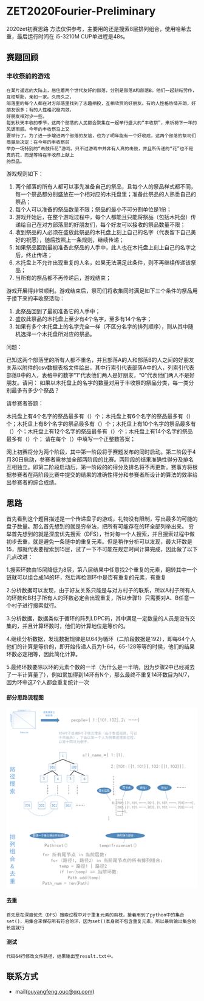 # ZET2020Fourier-Preliminary
2020zet初赛思路
方法仅供参考，主要用的还是搜索8层排列组合，使用哈希去重，最后运行时间在 i5-3210M CUP单进程是48s。


## 赛题回顾

   ### 丰收祭前的游戏
    在某片遥远的大陆上，居住着两个世代友好的部落，分别是部落A和部落B。他们一起耕耘劳作，互相帮助，亲如一家。久而久之，
    部落里的每个人都在对方部落里找到了志趣相投，互相欣赏的好朋友。有的人性格热情开朗，好朋友很多；有的人性格沉稳内敛，
    好朋友相对少一些。
    每到秋天丰收的季节，这两个部落的人民都会聚集在一起举行盛大的“丰收祭”，来祈祷下一年的风调雨顺。今年的丰收祭马上又
    要举行了。为了进一步增进两个部落的友谊，也为了明年能有一个好收成，这两个部落的祭司们商量后决定：在今年的丰收祭前
    举办一场特别的“击鼓传花”游戏。只不过游戏中并非有人真的击鼓，并且所传递的“花”也不是真的花，而是等待在丰收祭上献上
    的祭品。
游戏规则如下：

1. 两个部落的所有人都可以事先准备自己的祭品，且每个人的祭品样式都不同，每一个祭品都分别盛放在一个相对应的木托盘里；准备此祭品的人熟悉自己的祭品；
2. 每个人可以准备的祭品数量不限；祭品的最小不可分割单位是1份；
3. 游戏开始后，在整个游戏过程中，每个人都能且只能将祭品（包括木托盘）传递给自己在对方部落里的好朋友们，每个好友可以接收的祭品数量不限；
4. 收到祭品的人必须在盛放此祭品的木托盘上刻上自己的名字（代表留下自己美好的祝愿），随后按照上一条规则，继续传递；
5. 如果祭品回到最初准备此祭品的人手中，此人也在木托盘上刻上自己的名字之后，终止传递；
6. 木托盘上不允许出现重复的人名，如果无法满足此条件，则不再继续传递该祭品；
7. 当所有的祭品都不再传递后，游戏结束；

游戏开展得非常顺利。游戏结束后，祭司们将收集同时满足如下三个条件的祭品用于接下来的丰收祭活动：
    
1. 此祭品回到了最初准备它的人手中；
2. 盛放此祭品的木托盘上至少有4个名字，至多有14个名字；
3. 如果有多个木托盘上的名字完全一样（不区分名字的排列顺序），则从其中随机选择一个木托盘所对应的祭品。


问题：

已知这两个部落里的所有人都不重名，并且部落A的人和部落B的人之间的好朋友关系以附件的csv数据表格文件给出，其中行索引代表部落A中的人，列索引代表部落B中的人，表格中的数字“1”代表他们两人是好朋友，“0”代表他们两人不是好朋友。请问：
如果以木托盘上的名字的数量对用于丰收祭的祭品分类，每一类分别最多有多少个祭品？

请参赛者答题：

木托盘上有4个名字的祭品最多有（）个；木托盘上有6个名字的祭品最多有（）个；木托盘上有8个名字的祭品最多有（）个；木托盘上有10个名字的祭品最多有（）个；木托盘上有12个名字的祭品最多有（）个；木托盘上有14个名字的祭品最多有（）个；
请在每个（）中填写一个正整数答案；
    
网上初赛将分为两个阶段，其中第一阶段将于赛题发布的同时启动。第二阶段于4月30日启动，参赛者需参加全部两阶段的比赛。两阶段的结果准确性得分及排名互相独立。即第二阶段启动后，第一阶段的的得分及排名将不再更新。赛事方将根据参赛者在两阶段比赛中提交的结果的准确性得分和参赛者所设计的算法的效率给出参赛者的综合成绩。



## 思路
首先看到这个题目描述是一个传递盘子的游戏，礼物没有限制，写出最多的可能的盘子数量。那么首先想到的就是穷举法，把所有可能存在的环全部列举出来。
穷举首先想到的就是深度优先搜索（DFS），针对每一个人搜索，并且搜索过程中做初步去重，就是避免一条链中的重复元素。但是稍作分析可以发现，最大环数是15，那就代表要搜索到15层，试了一下不可能在规定时间计算完成，因此做了以下几点改进：

1.搜索环数由15层降低为8层，第八层结果中任意找2个重复的元素，翻转其中一个链就可以组合成14的环，然后再检测环中是否有重复的元素，有重复
    
2.分析数据可以发现，由于好友关系只能是与对方村子的联系，所以A村子所有人的环数和B村子所有人的环数必定会出现重复，所以步骤1）只需要对A、B任意一个村子进行搜索就行。
    
3.分析数据，数据类似于循环的阵列LDPC码，其中满足一定数量的人员是没有交集的，并且计算环数时，他们的计算地位是等价的。
    
4.继续分析数据，发现数据规律是以64为循环（二阶段数据是192），即每64个人他们的计算是等价的，即开始传递人员为1-64，65-128等等的时侯，他们的结果环数必定相等，因此简化计算。
    
5.最终环数要除以环的元素个数的一半（为什么是一半呐，因为步骤2中已经减去了一半计算量了），例如累加得到14环有N个，那么最终不重复14环数目为N/7，因为环中这7个人都会重复统计一次

#### 部分思路流程图
![path](zet初赛思路.png)
#### 去重
	首先是在深度优先（DFS）搜索过程中对于重复元素的剪枝，接着用到了python中的集合set()，用集合来保存所有符合的环，因为set()本身就不包含重复元素，所以最后输出集合的长度就行


#### 测试
    代码64行修改文件路径，结果输出至result.txt中。

## 联系方式

* mail(ouyangfeng.ouc@qq.com)


